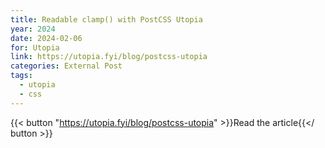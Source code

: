 ```yaml
---
title: Readable clamp() with PostCSS Utopia
year: 2024
date: 2024-02-06
for: Utopia
link: https://utopia.fyi/blog/postcss-utopia
categories: External Post
tags:
  - utopia
  - css
---
```


{{< button "https://utopia.fyi/blog/postcss-utopia" >}}Read the article{{</ button >}}